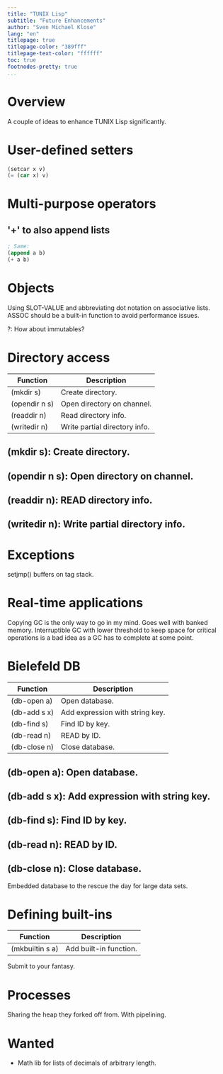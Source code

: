 ```yaml
---
title: "TUNIX Lisp"
subtitle: "Future Enhancements"
author: "Sven Michael Klose"
lang: "en"
titlepage: true
titlepage-color: "389fff"
titlepage-text-color: "ffffff"
toc: true
footnodes-pretty: true
...
```


# Overview

A couple of ideas to enhance TUNIX Lisp significantly.

# User-defined setters

~~~lisp
(setcar x v)
(= (car x) v)
~~~

# Multi-purpose operators

## '+' to also append lists

~~~lisp
; Same:
(append a b)
(+ a b)
~~~

# Objects

Using SLOT-VALUE and abbreviating dot notation on
associative lists.  ASSOC should be a built-in function to
avoid performance issues.

?: How about immutables?

# Directory access

| Function      | Description                   |
|---------------|-------------------------------|
| (mkdir s)     | Create directory.             |
| (opendir n s) | Open directory on channel.    |
| (readdir n)   | Read directory info.          |
| (writedir n)  | Write partial directory info. |

## (mkdir s): Create directory.
## (opendir n s): Open directory on channel.
## (readdir n): READ directory info.
## (writedir n): Write partial directory info.

# Exceptions

setjmp() buffers on tag stack.

# Real-time applications

Copying GC is the only way to go in my mind.  Goes well
with banked memory.
Interruptible GC with lower threshold to keep space for
critical operations is a bad idea as a GC has to complete at
some point.

# Bielefeld DB

| Function     | Description                     |
|--------------|---------------------------------|
| (db-open a)  | Open database.                  |
| (db-add s x) | Add expression with string key. |
| (db-find s)  | Find ID by key.                 |
| (db-read n)  | READ by ID.                     |
| (db-close n) | Close database.                 |

## (db-open a): Open database.
## (db-add s x): Add expression with string key.
## (db-find s): Find ID by key.
## (db-read n): READ by ID.
## (db-close n): Close database.

Embedded database to the rescue the day for large data sets.

# Defining built-ins

| Function        | Description            |
|-----------------|------------------------|
| (mkbuiltin s a) | Add built-in function. |

Submit to your fantasy.

# Processes

Sharing the heap they forked off from.  With pipelining.

# Wanted

* Math lib for lists of decimals of arbitrary length.
